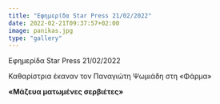 ```yaml
---
title: "Εφημερίδα Star Press 21/02/2022"
date: 2022-02-21T09:37:57+02:00
image: panikas.jpg
type: "gallery"
---
```


Εφημερίδα Star Press 21/02/2022

Καθαρίστρια έκαναν τον Παναγιώτη Ψωμιάδη στη «Φάρμα»

**«Μάζευα ματωμένες σερβιέτες»**
